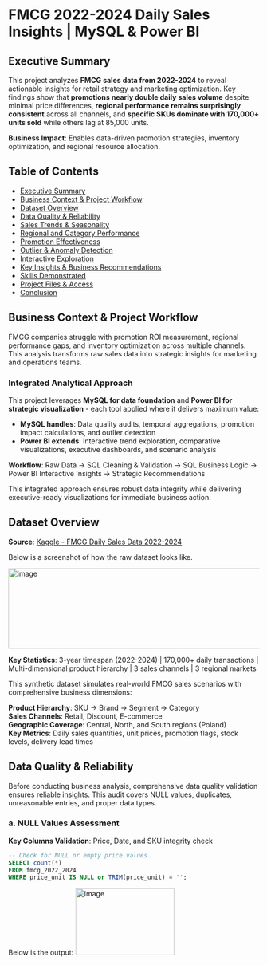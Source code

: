 # FMCG 2022-2024 Daily Sales Insights | MySQL & Power BI

## Executive Summary

This project analyzes **FMCG sales data from 2022-2024** to reveal actionable insights for retail strategy and marketing optimization. Key findings show that **promotions nearly double daily sales volume** despite minimal price differences, **regional performance remains surprisingly consistent** across all channels, and **specific SKUs dominate with 170,000+ units sold** while others lag at 85,000 units.

**Business Impact**: Enables data-driven promotion strategies, inventory optimization, and regional resource allocation.

## Table of Contents

- [Executive Summary](#executive-summary)
- [Business Context & Project Workflow](#business-context--project-workflow)
- [Dataset Overview](#dataset-overview)
- [Data Quality & Reliability](#data-quality--reliability)
- [Sales Trends & Seasonality](#sales-trends--seasonality)
- [Regional and Category Performance](#regional-and-category-performance)
- [Promotion Effectiveness](#promotion-effectiveness)
- [Outlier & Anomaly Detection](#outlier--anomaly-detection)
- [Interactive Exploration](#interactive-exploration)
- [Key Insights & Business Recommendations](#key-insights--business-recommendations)
- [Skills Demonstrated](#skills-demonstrated)
- [Project Files & Access](#project-files--access)
- [Conclusion](#conclusion)

## Business Context & Project Workflow
FMCG companies struggle with promotion ROI measurement, regional performance gaps, and inventory optimization across multiple channels. This analysis transforms raw sales data into strategic insights for marketing and operations teams.

### Integrated Analytical Approach
This project leverages **MySQL for data foundation** and **Power BI for strategic visualization** - each tool applied where it delivers maximum value:

- **MySQL handles**: Data quality audits, temporal aggregations, promotion impact calculations, and outlier detection
- **Power BI extends**: Interactive trend exploration, comparative visualizations, executive dashboards, and scenario analysis

**Workflow**: Raw Data → SQL Cleaning & Validation → SQL Business Logic → Power BI Interactive Insights → Strategic Recommendations

This integrated approach ensures robust data integrity while delivering executive-ready visualizations for immediate business action.

## Dataset Overview

**Source**: [Kaggle - FMCG Daily Sales Data 2022-2024](https://www.kaggle.com/datasets/beatafaron/fmcg-daily-sales-data-to-2022-2024/data?select=FMCG_2022_2024.csv)

Below is a screenshot of how the raw dataset looks like.

<img width="1080" height="161" alt="image" src="https://github.com/user-attachments/assets/d3bd76dc-a647-4810-bf92-e71d3bf65370" />

**Key Statistics**: 3-year timespan (2022-2024) | 170,000+ daily transactions | Multi-dimensional product hierarchy | 3 sales channels | 3 regional markets

This synthetic dataset simulates real-world FMCG sales scenarios with comprehensive business dimensions:

**Product Hierarchy**: SKU → Brand → Segment → Category  
**Sales Channels**: Retail, Discount, E-commerce  
**Geographic Coverage**: Central, North, and South regions (Poland)  
**Key Metrics**: Daily sales quantities, unit prices, promotion flags, stock levels, delivery lead times


## Data Quality & Reliability

Before conducting business analysis, comprehensive data quality validation ensures reliable insights. This audit covers NULL values, duplicates, unreasonable entries, and proper data types.

### a. NULL Values Assessment

**Key Columns Validation**: Price, Date, and SKU integrity check

```sql
-- Check for NULL or empty price values
SELECT count(*)
FROM fmcg_2022_2024
WHERE price_unit IS NULL or TRIM(price_unit) = '';
```

Below is the output:
<img width="198" height="134" alt="image" src="https://github.com/user-attachments/assets/32945315-ae88-43ab-8d57-ed598554f36a" />


